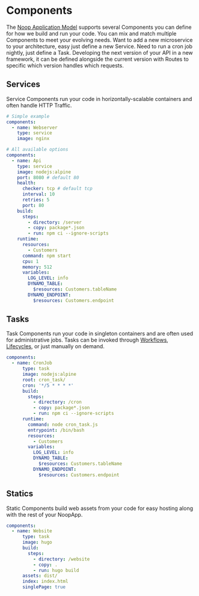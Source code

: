 # Components
The [Noop Application Model](/docs/Applications.md#noop-application-model) supports several Components you can define for how we build and run your code. You can mix and match multiple Components to meet your evolving needs. Want to add a new microservice to your architecture, easy just define a new Service. Need to run a cron job nightly, just define a Task. Developing the next version of your API in a new framework, it can be defined alongside the current version with Routes to specific which version handles which requests.

## Services
Service Components run your code in horizontally-scalable containers and often handle HTTP Traffic.

```yaml
# Simple example
components:
  - name: Webserver
    type: service
    image: nginx
```

```yaml
# All available options
components:
  - name: Api
    type: service
    image: nodejs:alpine
    port: 8080 # default 80
    health:
      checker: tcp # default tcp
      interval: 10
      retries: 5
      port: 80
    build:
      steps:
        - directory: /server
        - copy: package*.json
        - run: npm ci --ignore-scripts
    runtime:
      resources:
        - Customers
      command: npm start
      cpu: 1
      memory: 512
      variables:
        LOG_LEVEL: info
        DYNAMO_TABLE:
          $resources: Customers.tableName
        DYNAMO_ENDPOINT:
          $resources: Customers.endpoint
```

## Tasks
Task Components run your code in singleton containers and are often used for administrative jobs. Tasks can be invoked through [Workflows](), [Lifecycles](), or just manually on demand.

```yaml
components:
  - name: CronJob
      type: task
      image: nodejs:alpine
      root: cron_task/
      cron: '*/5 * * * *'
      build:
        steps:
          - directory: /cron
          - copy: package*.json
          - run: npm ci --ignore-scripts
      runtime:
        command: node cron_task.js
        entrypoint: /bin/bash
        resources:
          - Customers
        variables:
          LOG_LEVEL: info
          DYNAMO_TABLE:
            $resources: Customers.tableName
          DYNAMO_ENDPOINT:
            $resources: Customers.endpoint
```

## Statics
Static Components build web assets from your code for easy hosting along with the rest of your NoopApp.

```yaml
components:
  - name: Website
      type: task
      image: hugo
      build:
        steps:
          - directory: /website
          - copy: .
          - run: hugo build
      assets: dist/
      index: index.html
      singlePage: true
```